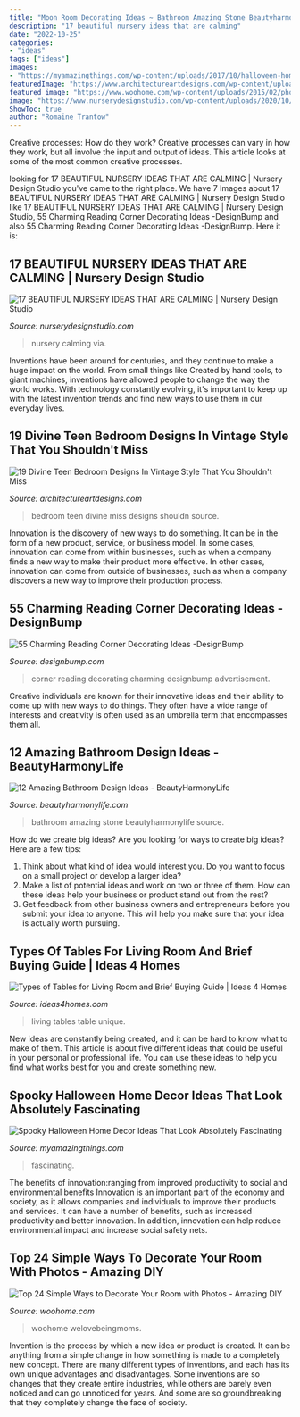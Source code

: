 ```yaml
---
title: "Moon Room Decorating Ideas ~ Bathroom Amazing Stone Beautyharmonylife Source"
description: "17 beautiful nursery ideas that are calming"
date: "2022-10-25"
categories:
- "ideas"
tags: ["ideas"]
images:
- "https://myamazingthings.com/wp-content/uploads/2017/10/halloween-home-decor-2.jpg"
featuredImage: "https://www.architectureartdesigns.com/wp-content/uploads/2016/10/15-11.jpg"
featured_image: "https://www.woohome.com/wp-content/uploads/2015/02/photo-decor-woohome-18.jpg"
image: "https://www.nurserydesignstudio.com/wp-content/uploads/2020/10/beautiful-nursery-ideas-14.png"
ShowToc: true
author: "Romaine Trantow"
---
```



Creative processes: How do they work?
Creative processes can vary in how they work, but all involve the input and output of ideas. This article looks at some of the most common creative processes.

	

		
looking for 17 BEAUTIFUL NURSERY IDEAS THAT ARE CALMING | Nursery Design Studio you've came to the right place. We have 7 Images about 17 BEAUTIFUL NURSERY IDEAS THAT ARE CALMING | Nursery Design Studio like 17 BEAUTIFUL NURSERY IDEAS THAT ARE CALMING | Nursery Design Studio, 55 Charming Reading Corner Decorating Ideas -DesignBump and also 55 Charming Reading Corner Decorating Ideas -DesignBump. Here it is:
		
    
## 17 BEAUTIFUL NURSERY IDEAS THAT ARE CALMING | Nursery Design Studio

<img loading=lazy src="https://www.nurserydesignstudio.com/wp-content/uploads/2020/10/beautiful-nursery-ideas-14.png" onerror="this.onerror=null;this.src='https://tse2.mm.bing.net/th?id=OIP.e8Q85gUEzQIPJUaiAdr-QwHaLH&amp;pid=15.1';" alt="17 BEAUTIFUL NURSERY IDEAS THAT ARE CALMING | Nursery Design Studio">

_Source: nurserydesignstudio.com_

>nursery calming via. 

	

Inventions have been around for centuries, and they continue to make a huge impact on the world. From small things like Created by hand tools, to giant machines, inventions have allowed people to change the way the world works. With technology constantly evolving, it's important to keep up with the latest invention trends and find new ways to use them in our everyday lives.

    
## 19 Divine Teen Bedroom Designs In Vintage Style That You Shouldn&#039;t Miss

<img loading=lazy src="https://www.architectureartdesigns.com/wp-content/uploads/2016/10/15-11.jpg" onerror="this.onerror=null;this.src='https://tse3.mm.bing.net/th?id=OIP.7ZQ6lGCQQw2WW46-SxkTEQAAAA&amp;pid=15.1';" alt="19 Divine Teen Bedroom Designs In Vintage Style That You Shouldn&#039;t Miss">

_Source: architectureartdesigns.com_

>bedroom teen divine miss designs shouldn source. 

	

Innovation is the discovery of new ways to do something. It can be in the form of a new product, service, or business model. In some cases, innovation can come from within businesses, such as when a company finds a new way to make their product more effective. In other cases, innovation can come from outside of businesses, such as when a company discovers a new way to improve their production process.

    
## 55 Charming Reading Corner Decorating Ideas -DesignBump

<img loading=lazy src="https://designbump.com/wp-content/uploads/2015/11/reading-corner-nook15.jpg" onerror="this.onerror=null;this.src='https://tse1.mm.bing.net/th?id=OIP.jMiaANAbVp8b259YGktSxAHaLG&amp;pid=15.1';" alt="55 Charming Reading Corner Decorating Ideas -DesignBump">

_Source: designbump.com_

>corner reading decorating charming designbump advertisement. 

	

Creative individuals are known for their innovative ideas and their ability to come up with new ways to do things. They often have a wide range of interests and creativity is often used as an umbrella term that encompasses them all.

    
## 12 Amazing Bathroom Design Ideas - BeautyHarmonyLife

<img loading=lazy src="https://beautyharmonylife.com/wp-content/uploads/2013/08/stone-bathroom-design-ideas-800x1203.jpg" onerror="this.onerror=null;this.src='https://tse2.mm.bing.net/th?id=OIP.6_yIDXccNkMZK7-koYROAQHaLI&amp;pid=15.1';" alt="12 Amazing Bathroom Design Ideas - BeautyHarmonyLife">

_Source: beautyharmonylife.com_

>bathroom amazing stone beautyharmonylife source. 

	

How do we create big ideas?
Are you looking for ways to create big ideas? Here are a few tips:
1. Think about what kind of idea would interest you. Do you want to focus on a small project or develop a larger idea?
2. Make a list of potential ideas and work on two or three of them. How can these ideas help your business or product stand out from the rest?
3. Get feedback from other business owners and entrepreneurs before you submit your idea to anyone. This will help you make sure that your idea is actually worth pursuing.

    
## Types Of Tables For Living Room And Brief Buying Guide | Ideas 4 Homes

<img loading=lazy src="http://www.ideas4homes.com/wp-content/uploads/2015/12/Unique-Multifungtion-for-Table-For-Living-Room-With-Two-Color-and-Low-Design-Inspiration.jpg" onerror="this.onerror=null;this.src='https://tse4.mm.bing.net/th?id=OIP.ZdZ-tkPzoFelbhZktzkI1AHaFj&amp;pid=15.1';" alt="Types of Tables for Living Room and Brief Buying Guide | Ideas 4 Homes">

_Source: ideas4homes.com_

>living tables table unique. 

	

New ideas are constantly being created, and it can be hard to know what to make of them. This article is about five different ideas that could be useful in your personal or professional life. You can use these ideas to help you find what works best for you and create something new.

    
## Spooky Halloween Home Decor Ideas That Look Absolutely Fascinating

<img loading=lazy src="https://myamazingthings.com/wp-content/uploads/2017/10/halloween-home-decor-2.jpg" onerror="this.onerror=null;this.src='https://tse4.mm.bing.net/th?id=OIP.lh9qY1nwtat2eT94ulte3gHaLH&amp;pid=15.1';" alt="Spooky Halloween Home Decor Ideas That Look Absolutely Fascinating">

_Source: myamazingthings.com_

>fascinating. 

	

The benefits of innovation:ranging from improved productivity to social and environmental benefits
Innovation is an important part of the economy and society, as it allows companies and individuals to improve their products and services. It can have a number of benefits, such as increased productivity and better innovation. In addition, innovation can help reduce environmental impact and increase social safety nets.

    
## Top 24 Simple Ways To Decorate Your Room With Photos - Amazing DIY

<img loading=lazy src="https://www.woohome.com/wp-content/uploads/2015/02/photo-decor-woohome-18.jpg" onerror="this.onerror=null;this.src='https://tse1.mm.bing.net/th?id=OIP.KQL7hglpElxrjUWjT-BFGAHaLG&amp;pid=15.1';" alt="Top 24 Simple Ways to Decorate Your Room with Photos - Amazing DIY">

_Source: woohome.com_

>woohome welovebeingmoms. 

	

Invention is the process by which a new idea or product is created. It can be anything from a simple change in how something is made to a completely new concept. There are many different types of inventions, and each has its own unique advantages and disadvantages. Some inventions are so changes that they create entire industries, while others are barely even noticed and can go unnoticed for years. And some are so groundbreaking that they completely change the face of society.

